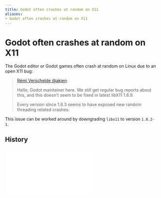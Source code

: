 ```yaml
---
title: Godot often crashes at random on X11
aliases:
- Godot often crashes at random on X11
---
```


# Godot often crashes at random on X11

The Godot editor or Godot games often crash at random on Linux due to an open X11 bug:

> [Rémi Verschelde @akien](https://gitlab.freedesktop.org/xorg/lib/libx11/-/issues/199#note_2393821):
>
> Hello, Godot maintainer here. We still get regular bug reports about this, and this doesn't seem to be fixed in latest libX11 1.8.9.
>
> Every version since 1.8.3 seems to have exposed new random threading related crashes.

This issue can be worked around by downgrading `libx11` to version `1.8.2-1`.

## History

![20240805_225007](../entries/20240805_225007.md)